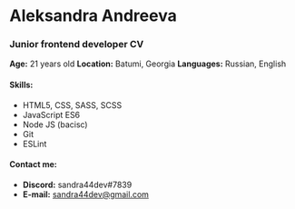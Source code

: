 # Aleksandra Andreeva
### Junior frontend developer CV

**Age:** 21 years old
**Location:** Batumi, Georgia
**Languages:** Russian, English

#### Skills:
- HTML5, CSS, SASS, SCSS
- JavaScript ES6
- Node JS (bacisc)
- Git
- ESLint

#### Contact me:
- **Discord:** sandra44dev#7839
- **E-mail:** sandra44dev@gmail.com